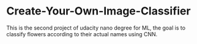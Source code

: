 # Create-Your-Own-Image-Classifier

This is the second project of udacity nano degree for ML, the goal is to classify flowers according to their actual names using CNN. 
